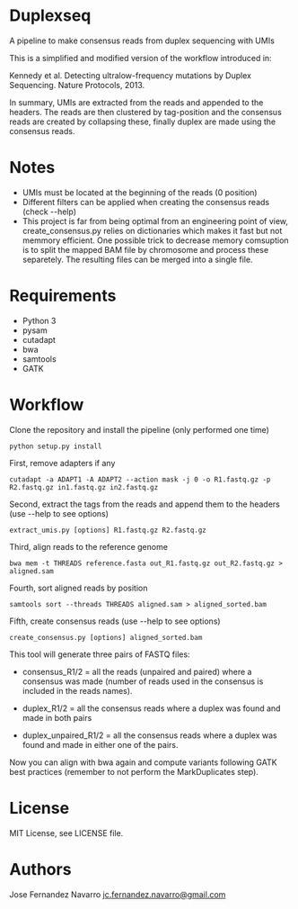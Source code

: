 # Duplexseq
A pipeline to make consensus reads from duplex sequencing with UMIs

This is a simplified and modified version of the workflow introduced in:

Kennedy et al. Detecting ultralow-frequency mutations by Duplex Sequencing.
Nature Protocols, 2013.

In summary, UMIs are extracted from the reads and appended to the headers. 
The reads are then clustered by tag-position and the consensus reads are created
by collapsing these, finally duplex are made using the consensus reads. 

# Notes
- UMIs must be located at the beginning of the reads (0 position)
- Different filters can be applied when creating the consensus reads (check --help)
- This project is far from being optimal from an engineering point of view, create_consensus.py
relies on dictionaries which makes it fast but not memmory efficient. One possible trick to 
decrease memory comsuption is to split the mapped BAM file by chromosome and process these
separetely. The resulting files can be merged into a single file. 

# Requirements
* Python 3
* pysam
* cutadapt
* bwa
* samtools 
* GATK

# Workflow

Clone the repository and install the pipeline (only performed one time)

```python setup.py install```

First, remove adapters if any

```cutadapt -a ADAPT1 -A ADAPT2 --action mask -j 0 -o R1.fastq.gz -p R2.fastq.gz in1.fastq.gz in2.fastq.gz```

Second, extract the tags from the reads and append them to the headers (use --help to see options)

```extract_umis.py [options] R1.fastq.gz R2.fastq.gz```

Third, align reads to the reference genome

```bwa mem -t THREADS reference.fasta out_R1.fastq.gz out_R2.fastq.gz > aligned.sam```

Fourth, sort aligned reads by position

```samtools sort --threads THREADS aligned.sam > aligned_sorted.bam```

Fifth, create consensus reads (use --help to see options)

```create_consensus.py [options] aligned_sorted.bam```

This tool will generate three pairs of FASTQ files:

- consensus_R1/2 = all the reads (unpaired and paired) where 
a consensus was made (number of reads used in the consensus 
is included in the reads names).

- duplex_R1/2 = all the consensus reads where a duplex was found
and made in both pairs

- duplex_unpaired_R1/2 = all the consensus reads where a duplex
was found and made in either one of the pairs.

Now you can align with bwa again and compute variants following GATK best practices 
(remember to not perform the MarkDuplicates step). 

# License
MIT License, see LICENSE file.

# Authors
Jose Fernandez Navarro <jc.fernandez.navarro@gmail.com>



